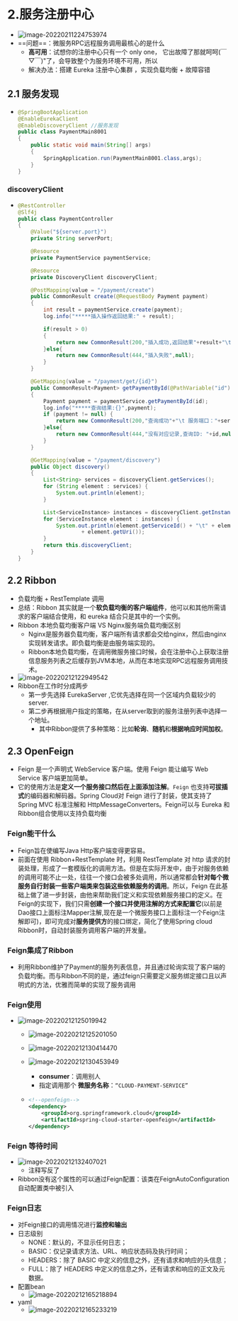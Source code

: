 # 2.服务注册中心

- ![image-20220211224753974](https://raw.githubusercontent.com/TWDH/Leetcode-From-Zero/pictures/img/image-20220211224753974.png)
- ==问题==：微服务RPC远程服务调用最核心的是什么 
  - **高可用**：试想你的注册中心只有一个 only one， 它出故障了那就呵呵(￣▽￣)"了，会导致整个为服务环境不可用，所以
  - 解决办法：搭建 Eureka 注册中心集群 ，实现负载均衡 + 故障容错

## 2.1 服务发现

- ```java
  @SpringBootApplication
  @EnableEurekaClient
  @EnableDiscoveryClient //服务发现
  public class PaymentMain8001
  {
      public static void main(String[] args)
      {
          SpringApplication.run(PaymentMain8001.class,args);
      }
  }
  ```

### discoveryClient

- ```java
  @RestController
  @Slf4j
  public class PaymentController
  {
      @Value("${server.port}")
      private String serverPort;
  
      @Resource
      private PaymentService paymentService;
  
      @Resource
      private DiscoveryClient discoveryClient;
  
      @PostMapping(value = "/payment/create")
      public CommonResult create(@RequestBody Payment payment)
      {
          int result = paymentService.create(payment);
          log.info("*****插入操作返回结果:" + result);
  
          if(result > 0)
          {
              return new CommonResult(200,"插入成功,返回结果"+result+"\t 服务端口："+serverPort,payment);
          }else{
              return new CommonResult(444,"插入失败",null);
          }
      }
  
      @GetMapping(value = "/payment/get/{id}")
      public CommonResult<Payment> getPaymentById(@PathVariable("id") Long id)
      {
          Payment payment = paymentService.getPaymentById(id);
          log.info("*****查询结果:{}",payment);
          if (payment != null) {
              return new CommonResult(200,"查询成功"+"\t 服务端口："+serverPort,payment);
          }else{
              return new CommonResult(444,"没有对应记录,查询ID: "+id,null);
          }
      }
  
      @GetMapping(value = "/payment/discovery")
      public Object discovery()
      {
          List<String> services = discoveryClient.getServices();
          for (String element : services) {
              System.out.println(element);
          }
  
          List<ServiceInstance> instances = discoveryClient.getInstances("CLOUD-PAYMENT-SERVICE");
          for (ServiceInstance element : instances) {
              System.out.println(element.getServiceId() + "\t" + element.getHost() + "\t" + element.getPort() + "\t"
                      + element.getUri());
          }
          return this.discoveryClient;
      }
  }
  ```

## 2.2 Ribbon

- 负载均衡 + RestTemplate 调用
- 总结：Ribbon 其实就是一个**软负载均衡的客户端组件**，他可以和其他所需请求的客户端结合使用，和 eureka 结合只是其中的一个实例。
- Ribbon 本地负载均衡客户端 VS Nginx服务端负载均衡区别
  - Nginx是服务器负载均衡，客户端所有请求都会交给nginx，然后由nginx实现转发请求。即负载均衡是由服务端实现的。
  - Ribbon本地负载均衡，在调用微服务接口时候，会在注册中心上获取注册信息服务列表之后缓存到JVM本地，从而在本地实现RPC远程服务调用技术。
- ![image-20220212122949542](https://raw.githubusercontent.com/TWDH/Leetcode-From-Zero/pictures/img/image-20220212122949542.png)
- Ribbon在工作时分成两步
  - 第一步先选择 EurekaServer ,它优先选择在同一个区域内负载较少的server.
  - 第二步再根据用户指定的策略，在从server取到的服务注册列表中选择一个地址。
    - 其中Ribbon提供了多种策略：比如**轮询**、**随机**和**根据响应时间加权**。



##  2.3 OpenFeign

- Feign 是一个声明式 WebService 客户端。使用 Feign 能让编写 Web Service 客户端更加简单。
- 它的使用方法是**定义一个服务接口然后在上面添加注解**。`Feign` 也支持**可拔插式**的编码器和解码器。Spring Cloud对 Feign 进行了封装，使其支持了 Spring MVC 标准注解和 HttpMessageConverters。Feign可以与 Eureka 和 Ribbon组合使用以支持负载均衡

### Feign能干什么

- Feign旨在使编写Java Http客户端变得更容易。
- 前面在使用 Ribbon+RestTemplate 时，利用 RestTemplate 对 http 请求的封装处理，形成了一套模版化的调用方法。但是在实际开发中，由于对服务依赖的调用可能不止一处，往往一个接口会被多处调用，所以通常都会**针对每个微服务自行封装一些客户端类来包装这些依赖服务的调用**。所以，Feign 在此基础上做了进一步封装，由他来帮助我们定义和实现依赖服务接口的定义。在Feign的实现下，我们只需**创建一个接口并使用注解的方式来配置它**(以前是Dao接口上面标注Mapper注解,现在是一个微服务接口上面标注一个Feign注解即可)，即可完成对**服务提供方**的接口绑定，简化了使用Spring cloud Ribbon时，自动封装服务调用客户端的开发量。

### Feign集成了Ribbon

- 利用Ribbon维护了Payment的服务列表信息，并且通过轮询实现了客户端的负载均衡。而与Ribbon不同的是，通过feign只需要定义服务绑定接口且以声明式的方法，优雅而简单的实现了服务调用 

### Feign使用

- ![image-20220212125019942](https://raw.githubusercontent.com/TWDH/Leetcode-From-Zero/pictures/img/image-20220212125019942.png)

  - ![image-20220212125201050](https://raw.githubusercontent.com/TWDH/Leetcode-From-Zero/pictures/img/image-20220212125201050.png)

  - ![image-20220212130414470](https://raw.githubusercontent.com/TWDH/Leetcode-From-Zero/pictures/img/image-20220212130414470.png)

  - ![image-20220212130453949](https://raw.githubusercontent.com/TWDH/Leetcode-From-Zero/pictures/img/image-20220212130453949.png)

    - **consumer**：调用别人
    - 指定调用那个 **微服务名称**：`“CLOUD-PAYMENT-SERVICE”`

  - ```xml
    <!--openfeign-->
    <dependency>
        <groupId>org.springframework.cloud</groupId>
        <artifactId>spring-cloud-starter-openfeign</artifactId>
    </dependency>
    ```

### Feign 等待时间

- ![image-20220212132407021](https://raw.githubusercontent.com/TWDH/Leetcode-From-Zero/pictures/img/image-20220212132407021.png)
  - 注释写反了
- Ribbon没有这个属性的可以通过Feign配置：该类在FeignAutoConfiguration自动配置类中被引入

### Feign日志

- 对Feign接口的调用情况进行**监控和输出**
- 日志级别
  - NONE：默认的，不显示任何日志；
  - BASIC：仅记录请求方法、URL、响应状态码及执行时间；
  - HEADERS：除了 BASIC 中定义的信息之外，还有请求和响应的头信息；
  - FULL：除了 HEADERS 中定义的信息之外，还有请求和响应的正文及元数据。
- 配置bean
  - ![image-20220212165218894](https://raw.githubusercontent.com/TWDH/Leetcode-From-Zero/pictures/img/image-20220212165218894.png)
- yaml
  - ![image-20220212165233219](https://raw.githubusercontent.com/TWDH/Leetcode-From-Zero/pictures/img/image-20220212165233219.png)























